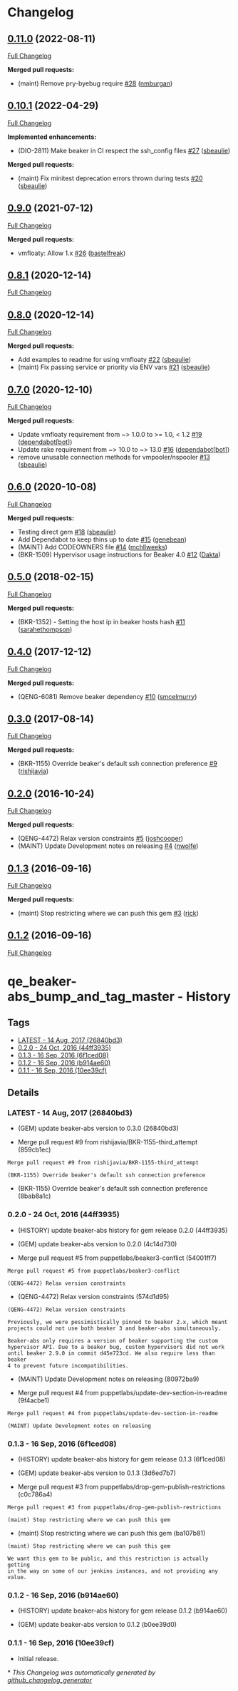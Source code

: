 # Changelog

## [0.11.0](https://github.com/puppetlabs/beaker-abs/tree/0.11.0) (2022-08-11)

[Full Changelog](https://github.com/puppetlabs/beaker-abs/compare/0.10.1...0.11.0)

**Merged pull requests:**

- \(maint\) Remove pry-byebug require [\#28](https://github.com/puppetlabs/beaker-abs/pull/28) ([nmburgan](https://github.com/nmburgan))

## [0.10.1](https://github.com/puppetlabs/beaker-abs/tree/0.10.1) (2022-04-29)

[Full Changelog](https://github.com/puppetlabs/beaker-abs/compare/0.9.0...0.10.1)

**Implemented enhancements:**

- \(DIO-2811\) Make beaker in CI respect the ssh\_config files [\#27](https://github.com/puppetlabs/beaker-abs/pull/27) ([sbeaulie](https://github.com/sbeaulie))

**Merged pull requests:**

- \(maint\) Fix minitest deprecation errors thrown during tests [\#20](https://github.com/puppetlabs/beaker-abs/pull/20) ([sbeaulie](https://github.com/sbeaulie))

## [0.9.0](https://github.com/puppetlabs/beaker-abs/tree/0.9.0) (2021-07-12)

[Full Changelog](https://github.com/puppetlabs/beaker-abs/compare/0.8.1...0.9.0)

**Merged pull requests:**

- vmfloaty: Allow 1.x [\#26](https://github.com/puppetlabs/beaker-abs/pull/26) ([bastelfreak](https://github.com/bastelfreak))

## [0.8.1](https://github.com/puppetlabs/beaker-abs/tree/0.8.1) (2020-12-14)

[Full Changelog](https://github.com/puppetlabs/beaker-abs/compare/0.8.0...0.8.1)

## [0.8.0](https://github.com/puppetlabs/beaker-abs/tree/0.8.0) (2020-12-14)

[Full Changelog](https://github.com/puppetlabs/beaker-abs/compare/0.7.0...0.8.0)

**Merged pull requests:**

- Add examples to readme for using vmfloaty [\#22](https://github.com/puppetlabs/beaker-abs/pull/22) ([sbeaulie](https://github.com/sbeaulie))
- \(maint\) Fix passing service or priority via ENV vars [\#21](https://github.com/puppetlabs/beaker-abs/pull/21) ([sbeaulie](https://github.com/sbeaulie))

## [0.7.0](https://github.com/puppetlabs/beaker-abs/tree/0.7.0) (2020-12-10)

[Full Changelog](https://github.com/puppetlabs/beaker-abs/compare/0.6.0...0.7.0)

**Merged pull requests:**

- Update vmfloaty requirement from ~\> 1.0.0 to \>= 1.0, \< 1.2 [\#19](https://github.com/puppetlabs/beaker-abs/pull/19) ([dependabot[bot]](https://github.com/apps/dependabot))
- Update rake requirement from ~\> 10.0 to ~\> 13.0 [\#16](https://github.com/puppetlabs/beaker-abs/pull/16) ([dependabot[bot]](https://github.com/apps/dependabot))
- remove unusable connection methods for vmpooler/nspooler [\#13](https://github.com/puppetlabs/beaker-abs/pull/13) ([sbeaulie](https://github.com/sbeaulie))

## [0.6.0](https://github.com/puppetlabs/beaker-abs/tree/0.6.0) (2020-10-08)

[Full Changelog](https://github.com/puppetlabs/beaker-abs/compare/0.5.0...0.6.0)

**Merged pull requests:**

- Testing direct gem [\#18](https://github.com/puppetlabs/beaker-abs/pull/18) ([sbeaulie](https://github.com/sbeaulie))
- Add Dependabot to keep thins up to date [\#15](https://github.com/puppetlabs/beaker-abs/pull/15) ([genebean](https://github.com/genebean))
- \(MAINT\) Add CODEOWNERS file [\#14](https://github.com/puppetlabs/beaker-abs/pull/14) ([mchllweeks](https://github.com/mchllweeks))
- \(BKR-1509\) Hypervisor usage instructions for Beaker 4.0 [\#12](https://github.com/puppetlabs/beaker-abs/pull/12) ([Dakta](https://github.com/Dakta))

## [0.5.0](https://github.com/puppetlabs/beaker-abs/tree/0.5.0) (2018-02-15)

[Full Changelog](https://github.com/puppetlabs/beaker-abs/compare/0.4.0...0.5.0)

**Merged pull requests:**

- \(BKR-1352\) - Setting the host ip in beaker hosts hash [\#11](https://github.com/puppetlabs/beaker-abs/pull/11) ([sarahethompson](https://github.com/sarahethompson))

## [0.4.0](https://github.com/puppetlabs/beaker-abs/tree/0.4.0) (2017-12-12)

[Full Changelog](https://github.com/puppetlabs/beaker-abs/compare/0.3.0...0.4.0)

**Merged pull requests:**

- \(QENG-6081\) Remove beaker dependency [\#10](https://github.com/puppetlabs/beaker-abs/pull/10) ([smcelmurry](https://github.com/smcelmurry))

## [0.3.0](https://github.com/puppetlabs/beaker-abs/tree/0.3.0) (2017-08-14)

[Full Changelog](https://github.com/puppetlabs/beaker-abs/compare/0.2.0...0.3.0)

**Merged pull requests:**

- \(BKR-1155\) Override beaker's default ssh connection preference [\#9](https://github.com/puppetlabs/beaker-abs/pull/9) ([rishijavia](https://github.com/rishijavia))

## [0.2.0](https://github.com/puppetlabs/beaker-abs/tree/0.2.0) (2016-10-24)

[Full Changelog](https://github.com/puppetlabs/beaker-abs/compare/0.1.3...0.2.0)

**Merged pull requests:**

- \(QENG-4472\) Relax version constraints [\#5](https://github.com/puppetlabs/beaker-abs/pull/5) ([joshcooper](https://github.com/joshcooper))
- \(MAINT\) Update Development notes on releasing [\#4](https://github.com/puppetlabs/beaker-abs/pull/4) ([nwolfe](https://github.com/nwolfe))

## [0.1.3](https://github.com/puppetlabs/beaker-abs/tree/0.1.3) (2016-09-16)

[Full Changelog](https://github.com/puppetlabs/beaker-abs/compare/0.1.2...0.1.3)

**Merged pull requests:**

- \(maint\) Stop restricting where we can push this gem [\#3](https://github.com/puppetlabs/beaker-abs/pull/3) ([rick](https://github.com/rick))

## [0.1.2](https://github.com/puppetlabs/beaker-abs/tree/0.1.2) (2016-09-16)

[Full Changelog](https://github.com/puppetlabs/beaker-abs/compare/0.1.1...0.1.2)

# qe_beaker-abs_bump_and_tag_master - History
## Tags
* [LATEST - 14 Aug, 2017 (26840bd3)](#LATEST)
* [0.2.0 - 24 Oct, 2016 (44ff3935)](#0.2.0)
* [0.1.3 - 16 Sep, 2016 (6f1ced08)](#0.1.3)
* [0.1.2 - 16 Sep, 2016 (b914ae60)](#0.1.2)
* [0.1.1 - 16 Sep, 2016 (10ee39cf)](#0.1.1)

## Details
### <a name = "LATEST">LATEST - 14 Aug, 2017 (26840bd3)

* (GEM) update beaker-abs version to 0.3.0 (26840bd3)

* Merge pull request #9 from rishijavia/BKR-1155-third_attempt (859cb1ec)


```
Merge pull request #9 from rishijavia/BKR-1155-third_attempt

(BKR-1155) Override beaker's default ssh connection preference
```
* (BKR-1155) Override beaker's default ssh connection preference (8bab8a1c)

### <a name = "0.2.0">0.2.0 - 24 Oct, 2016 (44ff3935)

* (HISTORY) update beaker-abs history for gem release 0.2.0 (44ff3935)

* (GEM) update beaker-abs version to 0.2.0 (4c14d730)

* Merge pull request #5 from puppetlabs/beaker3-conflict (54001ff7)


```
Merge pull request #5 from puppetlabs/beaker3-conflict

(QENG-4472) Relax version constraints
```
* (QENG-4472) Relax version constraints (574d1d95)


```
(QENG-4472) Relax version constraints

Previously, we were pessimistically pinned to beaker 2.x, which meant
projects could not use both beaker 3 and beaker-abs simultaneously.

Beaker-abs only requires a version of beaker supporting the custom
hypervisor API. Due to a beaker bug, custom hypervisors did not work
until beaker 2.9.0 in commit d45e723cd. We also require less than beaker
4 to prevent future incompatibilities.
```
* (MAINT) Update Development notes on releasing (80972ba9)

* Merge pull request #4 from puppetlabs/update-dev-section-in-readme (9f4acbe1)


```
Merge pull request #4 from puppetlabs/update-dev-section-in-readme

(MAINT) Update Development notes on releasing
```
### <a name = "0.1.3">0.1.3 - 16 Sep, 2016 (6f1ced08)

* (HISTORY) update beaker-abs history for gem release 0.1.3 (6f1ced08)

* (GEM) update beaker-abs version to 0.1.3 (3d6ed7b7)

* Merge pull request #3 from puppetlabs/drop-gem-publish-restrictions (c0c786a4)


```
Merge pull request #3 from puppetlabs/drop-gem-publish-restrictions

(maint) Stop restricting where we can push this gem
```
* (maint) Stop restricting where we can push this gem (ba107b81)


```
(maint) Stop restricting where we can push this gem

We want this gem to be public, and this restriction is actually getting
in the way on some of our jenkins instances, and not providing any value.
```
### <a name = "0.1.2">0.1.2 - 16 Sep, 2016 (b914ae60)

* (HISTORY) update beaker-abs history for gem release 0.1.2 (b914ae60)

* (GEM) update beaker-abs version to 0.1.2 (b0ee39d0)

### <a name = "0.1.1">0.1.1 - 16 Sep, 2016 (10ee39cf)

* Initial release.


\* *This Changelog was automatically generated by [github_changelog_generator](https://github.com/github-changelog-generator/github-changelog-generator)*
